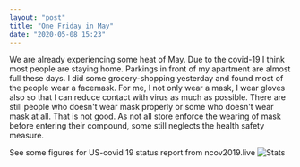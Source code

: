 ```yaml
---
layout: "post"
title: "One Friday in May"
date: "2020-05-08 15:23"
---
```


We are already experiencing some heat of May. Due to the covid-19 I think most people are staying home.
Parkings in front of my apartment are almost full these days. I did some grocery-shopping yesterday and found most of the people wear a facemask. For me, I not only wear a mask, I wear gloves also so that I can reduce contact with virus as much as possible. There are still people who doesn't wear mask properly or some who doesn't wear mask at all. That is not good. As not all store enforce the wearing of mask before entering their compound, some still neglects the health safety measure.

See some figures for US-covid 19 status report from ncov2019.live
![Stats]({{site.baseurl}}images/2020/05/ScreenshotMay8.png)

